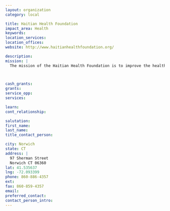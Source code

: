 ```yaml
---
layout: organization
category: local

title: Haitian Health Foundation
impact_area: Health
keywords: 
location_services: 
location_offices: 
website: http://www.haitianhealthfoundation.org/

description: 
mission: |
  The mission of the Haitian Health Foundation is to improve the health and well being of the poor, sick, and the infirm of the greater Jérémie area, with a focus on women and children.  This is accomplished through: a Secondary Care Outpatient Clinic; A Public Health outreach program; Nutritional Rehabilitation services;  Safe motherhood services;. Community Development programs; Self-help programs, which advance family & community self-sufficiency; Responding to emergencies and crises with humanitarian relief, and programs to facilitate the exchange of knowledge and expertise  between Haitians and the international community.

  

cash_grants: 
grants: 
service_opp: 
services: 

learn: 
cont_relationship: 

salutation: 
first_name: 
last_name: 
title_contact_person: 

city: Norwich
state: CT
address: |
  97 Sherman Street  
  Norwich CT 06360
lat: 41.535637
lng: -72.093399
phone: 860-886-4357
ext: 
fax: 860-859-4357
email: 
preferred_contact: 
contact_person_intro: 
---
```

